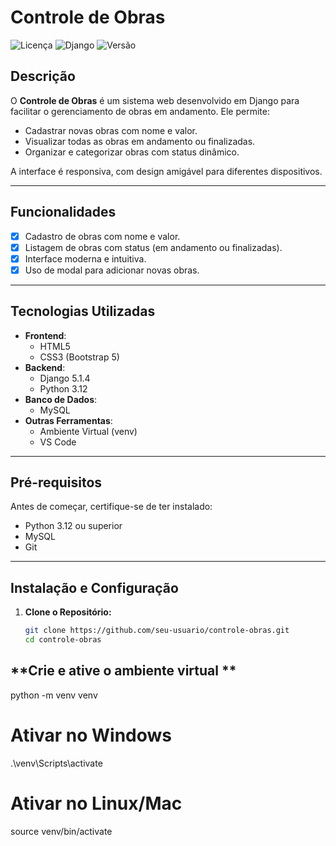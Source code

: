 # **Controle de Obras**

![Licença](https://img.shields.io/badge/Licença-MIT-green)
![Django](https://img.shields.io/badge/Framework-Django-blue)
![Versão](https://img.shields.io/badge/Versão-1.0-orange)

## **Descrição**
O **Controle de Obras** é um sistema web desenvolvido em Django para facilitar o gerenciamento de obras em andamento. Ele permite:
- Cadastrar novas obras com nome e valor.
- Visualizar todas as obras em andamento ou finalizadas.
- Organizar e categorizar obras com status dinâmico.

A interface é responsiva, com design amigável para diferentes dispositivos.

---

## **Funcionalidades**
- [x] Cadastro de obras com nome e valor.
- [x] Listagem de obras com status (em andamento ou finalizadas).
- [x] Interface moderna e intuitiva.
- [x] Uso de modal para adicionar novas obras.

---

## **Tecnologias Utilizadas**
- **Frontend**:
  - HTML5
  - CSS3 (Bootstrap 5)
- **Backend**:
  - Django 5.1.4
  - Python 3.12
- **Banco de Dados**:
  - MySQL
- **Outras Ferramentas**:
  - Ambiente Virtual (venv)
  - VS Code

---

## **Pré-requisitos**
Antes de começar, certifique-se de ter instalado:
- Python 3.12 ou superior
- MySQL
- Git

---

## **Instalação e Configuração**
1. **Clone o Repositório:**
   ```bash
   git clone https://github.com/seu-usuario/controle-obras.git
   cd controle-obras

## **Crie e ative o ambiente virtual **
python -m venv venv
# Ativar no Windows
.\venv\Scripts\activate
# Ativar no Linux/Mac
source venv/bin/activate
